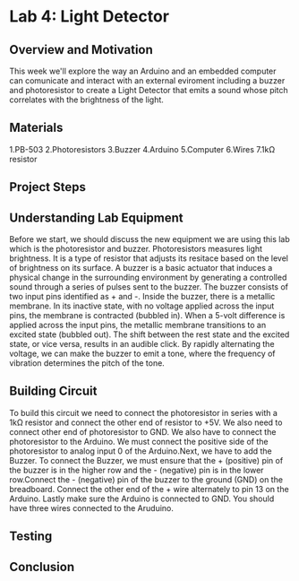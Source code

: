 # Lab 4: Light Detector


## Overview and Motivation
This week we'll explore the way an Arduino and an embedded computer can comunicate and interact with an external eviroment including a buzzer and photoresistor to create a Light Detector that emits a sound whose pitch correlates with the brightness of the light. 

## Materials
1.PB-503
2.Photoresistors
3.Buzzer
4.Arduino
5.Computer
6.Wires
7.1kΩ resistor
## Project Steps
## Understanding Lab Equipment
Before we start, we should discuss the new equipment we are using this lab which is the photoresistor and buzzer. Photoresistors measures light brightness. It is a type of resistor that adjusts its resitace based on the level of brightness on its surface. A buzzer is a basic actuator that induces a physical change in the surrounding environment by generating a controlled sound through a series of pulses sent to the buzzer.
The buzzer consists of two input pins identified as + and -. Inside the buzzer, there is a metallic membrane. In its inactive state, with no voltage applied across the input pins, the membrane is contracted (bubbled in). When a 5-volt difference is applied across the input pins, the metallic membrane transitions to an excited state (bubbled out). The shift between the rest state and the excited state, or vice versa, results in an audible click. By rapidly alternating the voltage, we can make the buzzer to emit a tone, where the frequency of vibration determines the pitch of the tone.

## Building Circuit
To build this circuit we need to connect the photoresistor in series with a 1kΩ resistor and connect the other end of resistor to +5V. We also need to connect other end of photoresistor to GND. We also have to connect the photoresistor to the Arduino. We must connect the positive side of the photoresistor to analog input 0 of the Arduino.Next, we have to add the Buzzer. To connect the Buzzer, we must ensure that the + (positive) pin of the buzzer is in the higher row and the - (negative) pin is in the lower row.Connect the - (negative) pin of the buzzer to the ground (GND) on the breadboard. Connect the other end of the + wire alternately to pin 13 on the Arduino. Lastly make sure the Arduino is connected to GND. You should have three wires connected to the Aruduino.

## Testing

## Conclusion




